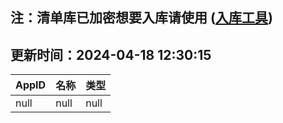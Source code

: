 ## 注：清单库已加密想要入库请使用 ([入库工具](https://github.com/BlankTMing/ManifestAutoUpdate/releases))

## 更新时间：2024-04-18 12:30:15
| AppID | 名称 | 类型  |
| :-------------------- | :----------------------------- | :----------- |
| null | null| null |
